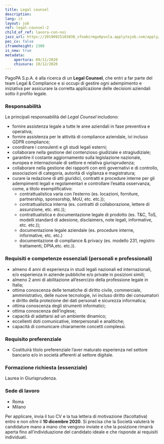 ```yaml
---
title: Legal counsel
description:
lang: it
layout: job
ref: legal-counsel-2
child_of_ref: lavora-con-noi
jazz_url: https://20190925103830_vfoabirmgu6pvula.applytojob.com/apply/ShVFZp2hPg/Legal-Counsel
pec_cv: false
iframeheight: 2300
is_new: true
metadata:
    apertura: 09/11/2020
    chiusura: 10/12/2020
---
```


PagoPA S.p.A. è alla ricerca di un **Legal Counsel**, che entri a far parte del team Legal & Compliance e si occupi di gestire ogni adempimento e iniziativa per assicurare la corretta applicazione delle decisioni aziendali sotto il profilo legale.


### Responsabilità
Le principali responsabilità del _Legal Counsel_ includono:
- fornire assistenza legale a tutte le aree aziendali in fase preventiva e operativa;
- fornire assistenza per le attività di compliance aziendale, ivi incluso GDPR compliance;
- coordinare i consulenti e gli studi legali esterni;
- collaborare nella gestione del contenzioso giudiziale e stragiudiziale; 
- garantire il costante aggiornamento sulla legislazione nazionale, europea e internazionale di settore e relativa giurisprudenza; 
- collaborare nella gestione dei rapporti con enti governativi e di controllo, associazioni di categoria, autorità di vigilanza e magistratura;
- curare la redazione di atti giuridici, contratti e procedure interne per gli adempimenti legali e regolamentari e controllare l’esatta osservanza, come, a titolo esemplificativo:
    - contrattualistica varia con l’esterno (es. locazioni, forniture, partnership, sponsorship, MoU, etc. etc.));
    - contrattualistica interna (es. contratti di collaborazione, lettere di assunzione, etc. etc.));
    - contrattualistica e documentazione legale di prodotto (es. T&C, ToS, modelli standard di adesione, disclaimers, note legali, informative, etc. etc.));
    - documentazione legale aziendale (es. procedure interne, informative, etc. etc.)
    - documentazione di compliance & privacy (es. modello 231, registro trattamenti, DPIA,etc. etc.)).


### Requisiti e competenze essenziali (personali e professionali)
- almeno 4 anni di esperienza in studi legali nazionali ed internazionali, e/o esperienza in aziende pubbliche e/o private in posizioni simili;
- almeno 2 anni di abilitazione all’esercizio della professione legale in Italia;
- ottima conoscenza delle tematiche di diritto civile, commerciale, amministrativo, delle nuove tecnologie, ivi incluso diritto dei consumatori e diritto della protezione dei dati personali e sicurezza informatica;
- ottima conoscenza degli strumenti informatici;
- ottima conoscenza dell’inglese;
- capacità di adattarsi ad un ambiente dinamico;
- eccellenti doti comunicative, interpersonali e analitiche;
- capacità di comunicare chiaramente concetti complessi.


### Requisito preferenziale
- Costituirà titolo preferenziale l’aver maturato esperienza nel settore bancario e/o in società afferenti al settore digitale.

### Formazione richiesta (essenziale)
Laurea in Giurisprudenza. 


### Sede di lavoro
- Roma
- Milano

Per applicare, invia il tuo CV e la tua lettera di motivazione (facoltativa) entro e non oltre il **10 dicembre 2020**. Si precisa che la Società valuterà le candidature mano a mano che vengono inviate e che la posizione rimarrà aperta fino all’individuazione del candidato ideale e che risponde ai requisiti individuati.
